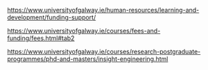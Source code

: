 https://www.universityofgalway.ie/human-resources/learning-and-development/funding-support/


https://www.universityofgalway.ie/courses/fees-and-funding/fees.html#tab2


https://www.universityofgalway.ie/courses/research-postgraduate-programmes/phd-and-masters/insight-engineering.html